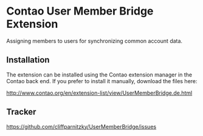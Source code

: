 Contao User Member Bridge Extension
===================================

Assigning members to users for synchronizing common account data.


Installation
------------

The extension can be installed using the Contao extension manager in the Contao
back end. If you prefer to install it manually, download the files here:

http://www.contao.org/en/extension-list/view/UserMemberBridge.de.html


Tracker
-------

https://github.com/cliffparnitzky/UserMemberBridge/issues